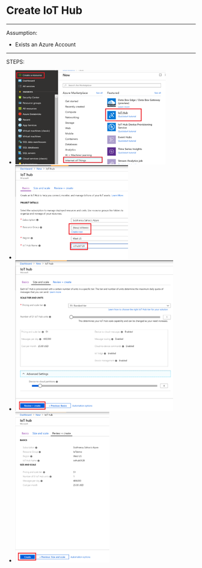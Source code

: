 # Create IoT Hub

***






Assumption:
* Exists an Azure Account

***

STEPS:
* <img src="https://github.com/subhransusahoo/Azure-IoT-Workshop/blob/master/images/iot001.PNG" width="400" height="250"/>
* <img src="https://github.com/subhransusahoo/Azure-IoT-Workshop/blob/master/images/iot002.PNG" width="300" height="250"/>
* <img src="https://github.com/subhransusahoo/Azure-IoT-Workshop/blob/master/images/iot003.PNG" width="420" height="400"/>
* <img src="https://github.com/subhransusahoo/Azure-IoT-Workshop/blob/master/images/iot004.PNG" width="250" height="400"/>
